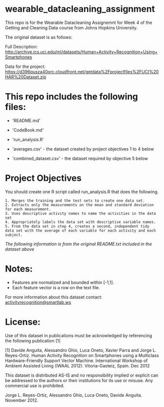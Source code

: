 # wearable_datacleaning_assignment

This repo is for the Wearable Datacleaning Assignemnt for Week 4 of the Getting and Cleaning Data course from Johns Hopkins University.

The original dataset is as follows:

Full Description: http://archive.ics.uci.edu/ml/datasets/Human+Activity+Recognition+Using+Smartphones

Data for the project: https://d396qusza40orc.cloudfront.net/getdata%2Fprojectfiles%2FUCI%20HAR%20Dataset.zip 

This repo includes the following files:
=========================================

- 'README.md'

- 'CodeBook.md'

- 'run_analysis.R'

- 'averages.csv' - the dataset created by project objectives 1 to 4 below

- 'combined_dataset.csv' - the dataset required by objective 5 below

Project Objectives
===================

You should create one R script called run_analysis.R that does the following.

    1. Merges the training and the test sets to create one data set.
    2. Extracts only the measurements on the mean and standard deviation for each measurement.
    3. Uses descriptive activity names to name the activities in the data set
    4. Appropriately labels the data set with descriptive variable names.
    5. From the data set in step 4, creates a second, independent tidy data set with the average of each variable for each activity and each subject.

*The following information is from the original README.txt included in the dataset above*

Notes: 
======
- Features are normalized and bounded within [-1,1].
- Each feature vector is a row on the text file.

For more information about this dataset contact: activityrecognition@smartlab.ws

License:
========
Use of this dataset in publications must be acknowledged by referencing the following publication [1] 

[1] Davide Anguita, Alessandro Ghio, Luca Oneto, Xavier Parra and Jorge L. Reyes-Ortiz. Human Activity Recognition on Smartphones using a Multiclass Hardware-Friendly Support Vector Machine. International Workshop of Ambient Assisted Living (IWAAL 2012). Vitoria-Gasteiz, Spain. Dec 2012

This dataset is distributed AS-IS and no responsibility implied or explicit can be addressed to the authors or their institutions for its use or misuse. Any commercial use is prohibited.

Jorge L. Reyes-Ortiz, Alessandro Ghio, Luca Oneto, Davide Anguita. November 2012.

